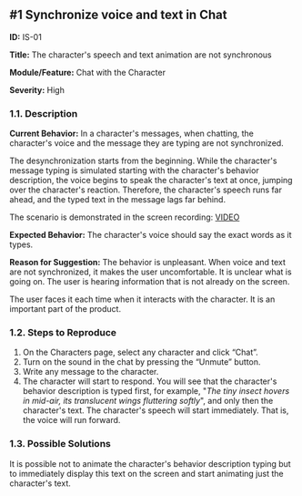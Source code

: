 ## #1 Synchronize voice and text in Chat

**ID:** IS-01

**Title:** The character's speech and text animation are not synchronous  

**Module/Feature:** Chat with the Character  

**Severity:** High

### 1.1. Description

**Current Behavior:** In a character's messages, when chatting, the character's voice and the message they are typing are not synchronized.

The desynchronization starts from the beginning. While the character's message typing is simulated starting with the character's behavior description, the voice begins to speak the character's text at once, jumping over the character's reaction. Therefore, the character's speech runs far ahead, and the typed text in the message lags far behind.

The scenario is demonstrated in the screen recording: [VIDEO](Chat_Unsynchronized_voice_and_text.mp4)

**Expected Behavior:** The character's voice should say the exact words as it types.

**Reason for Suggestion:** The behavior is unpleasant. When voice and text are not synchronized, it makes the user uncomfortable. It is unclear what is going on. The user is hearing information that is not already on the screen.

The user faces it each time when it interacts with the character. It is an important part of the product.

### 1.2. Steps to Reproduce

1. On the Characters page, select any character and click “Chat”.
2. Turn on the sound in the chat by pressing the “Unmute” button.
3. Write any message to the character.
4. The character will start to respond. You will see that the character's behavior description is typed first, for example, "*The tiny insect hovers in mid-air, its translucent wings fluttering softly*", and only then the character's text. The character's speech will start immediately. That is, the voice will run forward.

### 1.3. Possible Solutions

It is possible not to animate the character's behavior description typing but to immediately display this text on the screen and start animating just the character's text.